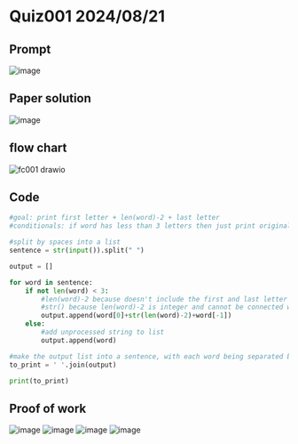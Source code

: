# Quiz001 2024/08/21

## Prompt
![image](https://github.com/user-attachments/assets/fb674f7f-730d-4be5-9fc9-76078364f60a)

## Paper solution
![image](https://github.com/user-attachments/assets/56723ade-bb17-425d-be14-9cef29f6ba5e)

## flow chart
![fc001 drawio](https://github.com/user-attachments/assets/4f73fb8d-5b38-499c-a494-fa8fd3357088)

## Code
```.py
#goal: print first letter + len(word)-2 + last letter
#conditionals: if word has less than 3 letters then just print original

#split by spaces into a list
sentence = str(input()).split(" ")

output = []

for word in sentence:
    if not len(word) < 3:
        #len(word)-2 because doesn't include the first and last letter
        #str() because len(word)-2 is integer and cannot be connected with str
        output.append(word[0]+str(len(word)-2)+word[-1])
    else:
        #add unprocessed string to list
        output.append(word)

#make the output list into a sentence, with each word being separated by a space
to_print = ' '.join(output)

print(to_print)
```


## Proof of work
![image](https://github.com/user-attachments/assets/39f0c79e-54dd-4746-acb4-f24d1e2ff0da)
![image](https://github.com/user-attachments/assets/ca679ec7-f2d6-414b-8cbd-8b3e137e2c16)
![image](https://github.com/user-attachments/assets/3cd57bea-70bc-4ebe-8809-58f6d4ba9acf)
![image](https://github.com/user-attachments/assets/4f50965c-938f-4fd8-936d-d1b032700046)





